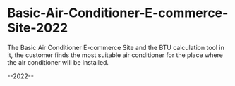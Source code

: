 

# Basic-Air-Conditioner-E-commerce-Site-2022

 The Basic Air Conditioner E-commerce Site and the BTU calculation tool in it, the customer finds the most suitable air conditioner for the place where the air conditioner will be installed. 
 
 
 --2022--
